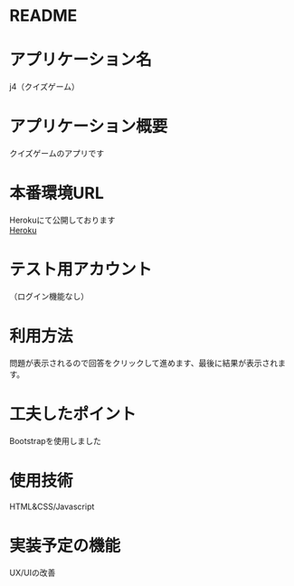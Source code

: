 # README

# アプリケーション名
j4（クイズゲーム）

# アプリケーション概要
クイズゲームのアプリです

# 本番環境URL
Herokuにて公開しております<br>
[Heroku]()

# テスト用アカウント
（ログイン機能なし）

# 利用方法
問題が表示されるので回答をクリックして進めます、最後に結果が表示されます。

# 工夫したポイント
Bootstrapを使用しました

# 使用技術
HTML&CSS/Javascript

# 実装予定の機能
UX/UIの改善
